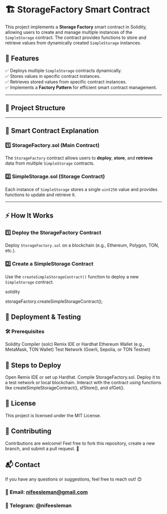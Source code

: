 # 🏗️ StorageFactory Smart Contract

This project implements a **Storage Factory** smart contract in Solidity, allowing users to create and manage multiple instances of the `SimpleStorage` contract. The contract provides functions to store and retrieve values from dynamically created `SimpleStorage` instances.

## 📌 Features

✅ Deploys multiple `SimpleStorage` contracts dynamically.  
✅ Stores values in specific contract instances.  
✅ Retrieves stored values from specific contract instances.  
✅ Implements a **Factory Pattern** for efficient smart contract management.

---

## 📂 Project Structure

---

## 📝 Smart Contract Explanation

### 1️⃣ **StorageFactory.sol** (Main Contract)
The `StorageFactory` contract allows users to **deploy**, **store**, and **retrieve** data from multiple `SimpleStorage` contracts.

### 2️⃣ **SimpleStorage.sol** (Storage Contract)
Each instance of `SimpleStorage` stores a single `uint256` value and provides functions to update and retrieve it.

---

## ⚡ How It Works

### **1️⃣ Deploy the StorageFactory Contract**
Deploy `StorageFactory.sol` on a blockchain (e.g., Ethereum, Polygon, TON, etc.).

### **2️⃣ Create a SimpleStorage Contract**
Use the `createSimpleStorageContract()` function to deploy a new `SimpleStorage` contract.

solidity

storageFactory.createSimpleStorageContract();

## 🚀 Deployment & Testing
### 🛠️ Prerequisites
Solidity Compiler (solc)
Remix IDE or Hardhat
Ethereum Wallet (e.g., MetaMask, TON Wallet)
Test Network (Goerli, Sepolia, or TON Testnet)
## 📝 Steps to Deploy
Open Remix IDE or set up Hardhat.
Compile StorageFactory.sol.
Deploy it to a test network or local blockchain.
Interact with the contract using functions like createSimpleStorageContract(), sfStore(), and sfGet().
## 📜 License
This project is licensed under the MIT License.

## 🤝 Contributing
Contributions are welcome! Feel free to fork this repository, create a new branch, and submit a pull request. 🚀

## 📬 Contact
If you have any questions or suggestions, feel free to reach out! 😊
### 📧 Email: nifeesleman@gmail.com
### 💬 Telegram: @nifeesleman




